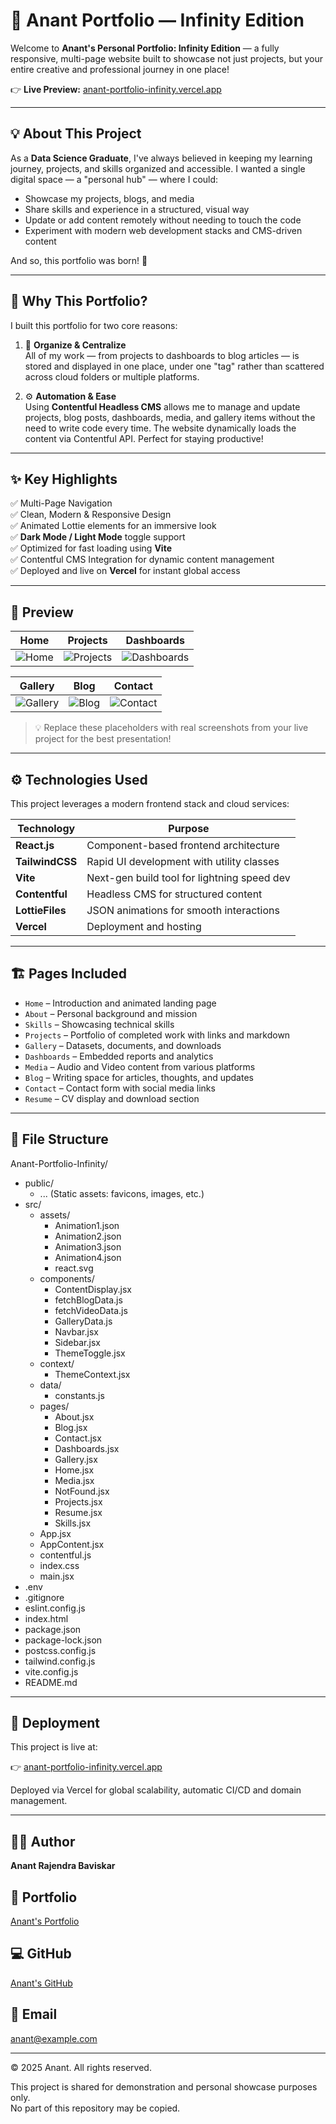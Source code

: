 # 🌌 Anant Portfolio — Infinity Edition

Welcome to **Anant's Personal Portfolio: Infinity Edition** — a fully responsive, multi-page website built to showcase not just projects, but your entire creative and professional journey in one place!

👉 **Live Preview:** [anant-portfolio-infinity.vercel.app](https://anant-portfolio-infinity.vercel.app/)

---

## 💡 About This Project

As a **Data Science Graduate**, I've always believed in keeping my learning journey, projects, and skills organized and accessible. I wanted a single digital space — a "personal hub" — where I could:

- Showcase my projects, blogs, and media
- Share skills and experience in a structured, visual way
- Update or add content remotely without needing to touch the code
- Experiment with modern web development stacks and CMS-driven content

And so, this portfolio was born! 🚀

---

## 🧠 Why This Portfolio?

I built this portfolio for two core reasons:

1. 📂 **Organize & Centralize**  
   All of my work — from projects to dashboards to blog articles — is stored and displayed in one place, under one "tag" rather than scattered across cloud folders or multiple platforms.

2. ⚙️ **Automation & Ease**  
   Using **Contentful Headless CMS** allows me to manage and update projects, blog posts, dashboards, media, and gallery items without the need to write code every time. The website dynamically loads the content via Contentful API. Perfect for staying productive!

---

## ✨ Key Highlights

✅ Multi-Page Navigation  
✅ Clean, Modern & Responsive Design  
✅ Animated Lottie elements for an immersive look  
✅ **Dark Mode / Light Mode** toggle support  
✅ Optimized for fast loading using **Vite**  
✅ Contentful CMS Integration for dynamic content management  
✅ Deployed and live on **Vercel** for instant global access  

---

## 📸 Preview

| Home                             | Projects                          | Dashboards                        |
|----------------------------------|------------------------------------|-----------------------------------|
| ![Home](./assets/screenshots/home.png) | ![Projects](./assets/screenshots/projects.png) | ![Dashboards](./assets/screenshots/dashboards.png) |

| Gallery                          | Blog                              | Contact                           |
|----------------------------------|------------------------------------|-----------------------------------|
| ![Gallery](./assets/screenshots/gallery.png) | ![Blog](./assets/screenshots/blog.png) | ![Contact](./assets/screenshots/contact.png) |

> 💡 Replace these placeholders with real screenshots from your live project for the best presentation!

---

## ⚙️ Technologies Used

This project leverages a modern frontend stack and cloud services:

| Technology      | Purpose                                     |
|-----------------|---------------------------------------------|
| **React.js**    | Component-based frontend architecture       |
| **TailwindCSS** | Rapid UI development with utility classes   |
| **Vite**        | Next-gen build tool for lightning speed dev |
| **Contentful**  | Headless CMS for structured content         |
| **LottieFiles** | JSON animations for smooth interactions     |
| **Vercel**      | Deployment and hosting                      |

---

## 🏗️ Pages Included

- `Home` – Introduction and animated landing page  
- `About` – Personal background and mission  
- `Skills` – Showcasing technical skills  
- `Projects` – Portfolio of completed work with links and markdown  
- `Gallery` – Datasets, documents, and downloads  
- `Dashboards` – Embedded reports and analytics  
- `Media` – Audio and Video content from various platforms  
- `Blog` – Writing space for articles, thoughts, and updates  
- `Contact` – Contact form with social media links  
- `Resume` – CV display and download section

---

## 📂 File Structure

Anant-Portfolio-Infinity/
- public/
  - ... (Static assets: favicons, images, etc.)
- src/
  - assets/
    - Animation1.json
    - Animation2.json
    - Animation3.json
    - Animation4.json
    - react.svg
  - components/
    - ContentDisplay.jsx
    - fetchBlogData.js
    - fetchVideoData.js
    - GalleryData.js
    - Navbar.jsx
    - Sidebar.jsx
    - ThemeToggle.jsx
  - context/
    - ThemeContext.jsx
  - data/
    - constants.js
  - pages/
    - About.jsx
    - Blog.jsx
    - Contact.jsx
    - Dashboards.jsx
    - Gallery.jsx
    - Home.jsx
    - Media.jsx
    - NotFound.jsx
    - Projects.jsx
    - Resume.jsx
    - Skills.jsx
  - App.jsx
  - AppContent.jsx
  - contentful.js
  - index.css
  - main.jsx
- .env
- .gitignore
- eslint.config.js
- index.html
- package.json
- package-lock.json
- postcss.config.js
- tailwind.config.js
- vite.config.js
- README.md

---

## 🚀 Deployment
This project is live at:

👉 [anant-portfolio-infinity.vercel.app](https://anant-portfolio-infinity.vercel.app/)

Deployed via Vercel for global scalability, automatic CI/CD and domain management.

---

## 🙋‍♂️ Author
**Anant Rajendra Baviskar**

## 🔗 Portfolio
[Anant's Portfolio](https://yourportfolio.com)  <!-- Replace with your actual portfolio link -->

## 💻 GitHub
[Anant's GitHub](https://github.com/Infinity0077)  <!-- Replace with your actual GitHub link -->

## 📧 Email
[anant@example.com](mailto:anant@example.com)  <!-- Replace with your actual email -->

---

© 2025 Anant. All rights reserved.

This project is shared for demonstration and personal showcase purposes only.  
No part of this repository may be copied.



